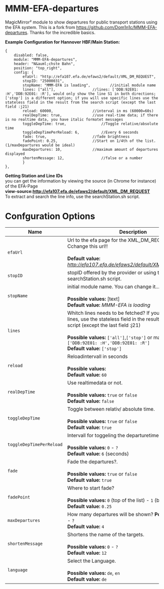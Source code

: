 # MMM-EFA-departures
MagicMirror² module to show departures for public transport stations using the EFA system.
This is a fork from https://github.com/Dom1n1c/MMM-EFA-departures.
Thanks for the incredible basics.

**Example Configuration for Hannover HBF/Main Station:**
```
{
	disabled: false,
	module: "MMM-EFA-departures",
	header: "N&auml;chste Bahn",
	position: "top_right",
	config: {
		efaUrl: "http://efa107.efa.de/efaws2/default/XML_DM_REQUEST",
		stopID: "25000031",
		stopName: "MMM-EFA is loading", 		//initial module name
		lines: ["all"], 				//lines: ['DDB:92E01: :H','DDB:92E01: :R'], would only show the line S1 in both directions; ['stop'] is a different option; if you will use specific lines use the stateless field in the result from the search script (except the last field :j21)
		reload: 60000, 					//interval in ms (60000=60s)
		realDepTime: true, 				//use real-time data; if there is no realtime data, you have italic formatet messages
		toggleDepTime: true, 				//Toggle relative/absolute time
		toggleDepTimePerReload: 6, 			//Every 6 seconds
		fade: true, 					//fade brightness
		fadePoint: 0.25, 				//Start on 1/4th of the list. (1/maxDepartures would be ideal)
		maxDepartures: 10, 				//maximum amount of departures displayed
		shortenMessage: 12, 				//false or a number
 		}
},

```



**Getting Station and Line IDs**  
you can get the information by viewing the source (in Chrome for instance) of the EFA-Page  
**view-source:http://efa107.efa.de/efaws2/default/XML_DM_REQUEST**  
To extract and search the line info, use the searchStation.sh script. 

# Confguration Options

| Name           | Description |
|----------------|---------------------------------|
| `efaUrl`      | Url to the efa page for the XML_DM_REQUEST. Do not Cchange this url!! <br><br> **Default value:** _http://efa107.efa.de/efaws2/default/XML_DM_REQUEST_ |
| `stopID`    | stopID offered by the provider or using the searchStation.sh script. |
| `stopName`     | initial module name. You can change it...or not.<br><br>**Possible values:** [text] <br> **Default value:** _MMM-EFA is loading_
| `lines` | Whitch lines needs to be fetched? If you will use spicific lines, use the stateless field in the result from the search script (except the last field :j21)<br><br> **Possible values:** `['all']`,`['stop']` or maybe `['DDB:92E01: :H','DDB:92E01: :R']`  <br> **Default value:** `['stop']`
| `reload`     | Reloadintervall in seconds <br><br> **Possible values:**  <br> **Default value:** `60`
| `realDepTime` | Use realtimedata or not. <br><br> **Possible values:** `true` or `false` <br> **Default value:** `false`
| `toggleDepTime`     | Toggle between relativ/ absolute time.<br><br> **Possible values:** `true` or `false` <br> **Default value:** `true`
| `toggleDepTimePerReload`           | Intervall for toggeling the departuretime. <br><br> **Possible values:** `0` - `?` <br> **Default value:** `6` (seconds) |
| `fade` | Fade the departures?.<br><br> **Possible values:** `true` or `false` <br> **Default value:** `true`
| `fadePoint`      | Where to start fade? <br><br> **Possible values:** `0` (top of the list) - `1` (bottom of list) <br> **Default value:** `0.25`
| `maxDepartures`   | How many departures will be shown? **Possible values:** `0` - `?` <br> **Default value:** `4` |
| `shortenMessage`  | Shortens the name of the targets. <br><br> **Possible values:** `0` - `?` <br> **Default value:** `12` |
| `language`          | Select the Language. <br><br> **Possible values:** `de`, `en` <br> **Default value:** `de` |

